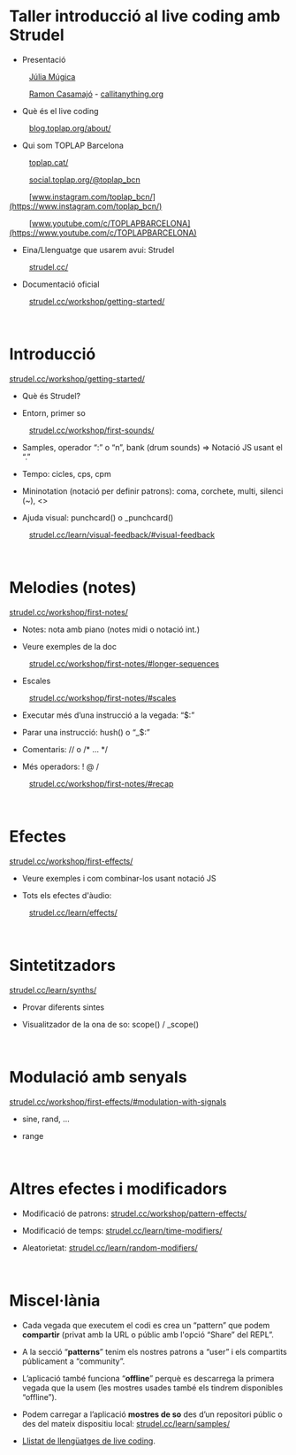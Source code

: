 # Taller introducció al live coding amb Strudel

- Presentació

&emsp; &emsp; [Júlia Múgica](https://www.instagram.com/jujmg/)

&emsp; &emsp; [Ramon Casamajó](https://www.instagram.com/rcasamajo/) - [callitanything.org](http://callitanything.org/)


- Què és el live coding

&emsp; &emsp; [blog.toplap.org/about/](https://blog.toplap.org/about/)

- Qui som TOPLAP Barcelona

&emsp; &emsp; [toplap.cat/](https://toplap.cat/)

&emsp; &emsp; [social.toplap.org/@toplap_bcn](https://social.toplap.org/@toplap_bcn)

&emsp; &emsp; [www.instagram.com/toplap_bcn/](https://www.instagram.com/toplap_bcn/)

&emsp; &emsp; [www.youtube.com/c/TOPLAPBARCELONA](https://www.youtube.com/c/TOPLAPBARCELONA)

- Eina/Llenguatge que usarem avui: Strudel

&emsp; &emsp; [strudel.cc/](https://strudel.cc/)

- Documentació oficial

&emsp; &emsp; [strudel.cc/workshop/getting-started/](https://strudel.cc/workshop/getting-started/)

<br />


# Introducció

[strudel.cc/workshop/getting-started/](https://strudel.cc/workshop/getting-started/)

- Què és Strudel?

- Entorn, primer so

&emsp; &emsp; [strudel.cc/workshop/first-sounds/](https://strudel.cc/workshop/first-sounds/)

- Samples, operador “:” o “n”, bank (drum sounds) => Notació JS usant el “.”

- Tempo: cicles, cps, cpm

- Mininotation (notació per definir patrons): coma, corchete, multi, silenci (~), <>

- Ajuda visual: punchcard() o _punchcard()

&emsp; &emsp; [strudel.cc/learn/visual-feedback/#visual-feedback](https://strudel.cc/learn/visual-feedback/#visual-feedback)

<br />


# Melodies (notes)

[strudel.cc/workshop/first-notes/](https://strudel.cc/workshop/first-notes/)

- Notes: nota amb piano (notes midi o notació int.)

- Veure exemples de la doc

&emsp; &emsp; [strudel.cc/workshop/first-notes/#longer-sequences](https://strudel.cc/workshop/first-notes/#longer-sequences)

- Escales

&emsp; &emsp; [strudel.cc/workshop/first-notes/#scales](https://strudel.cc/workshop/first-notes/#scales)

- Executar més d’una instrucció a la vegada: “$:”

- Parar una instrucció: hush() o “_$:”

- Comentaris: //  o  /* … */

- Més operadors: ! @ /

&emsp; &emsp; [strudel.cc/workshop/first-notes/#recap](https://strudel.cc/workshop/first-notes/#recap)

<br />


# Efectes

[strudel.cc/workshop/first-effects/](https://strudel.cc/workshop/first-effects/)

- Veure exemples i com combinar-los usant notació JS

- Tots els efectes d'àudio:

&emsp; &emsp; [strudel.cc/learn/effects/](https://strudel.cc/learn/effects/)

<br />


# Sintetitzadors

[strudel.cc/learn/synths/](https://strudel.cc/learn/synths/)

- Provar diferents sintes

- Visualitzador de la ona de so: scope() / _scope()

<br />


# Modulació amb senyals

[strudel.cc/workshop/first-effects/#modulation-with-signals](https://strudel.cc/workshop/first-effects/#modulation-with-signals)

- sine, rand, …

- range

<br />


# Altres efectes i modificadors

- Modificació de patrons: [strudel.cc/workshop/pattern-effects/](https://strudel.cc/workshop/pattern-effects/)

- Modificació de temps: [strudel.cc/learn/time-modifiers/](https://strudel.cc/learn/time-modifiers/)

- Aleatorietat: [strudel.cc/learn/random-modifiers/](https://strudel.cc/learn/random-modifiers/)

<br />


# Miscel·lània

- Cada vegada que executem el codi es crea un “pattern” que podem **compartir** (privat amb la URL o públic amb l'opció “Share” del REPL”.

- A la secció “**patterns**” tenim els nostres patrons a “user” i els compartits públicament a “community”.

- L’aplicació també funciona “**offline**” perquè es descarrega la primera vegada que la usem (les mostres usades també els tindrem disponibles “offline”).

- Podem carregar a l’aplicació **mostres de so** des d’un repositori públic o des del mateix dispositiu local: [strudel.cc/learn/samples/](https://strudel.cc/learn/samples/)

- [Llistat de llengüatges de live coding](https://github.com/toplap/awesome-livecoding).
